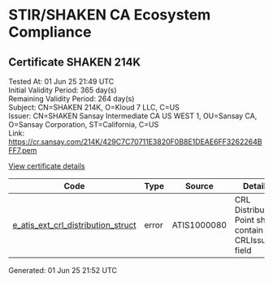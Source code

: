 # STIR/SHAKEN CA Ecosystem Compliance

## Certificate SHAKEN 214K

Tested At: 01 Jun 25 21:49 UTC\
Initial Validity Period: 365 day(s)\
Remaining Validity Period: 264 day(s)\
Subject: CN=SHAKEN 214K, O=Kloud 7 LLC, C=US\
Issuer: CN=SHAKEN Sansay Intermediate CA US WEST 1, OU=Sansay CA, O=Sansay Corporation, ST=California, C=US\
Link: https://cr.sansay.com/214K/429C7C70711E3820F0B8E1DEAE6FF3262264BFF7.pem

[View certificate details](https://x509.io/?cert=MIICnjCCAkOgAwIBAgIUQpx8cHEeOCDwuOHerm%2FzJiJkv%2FcwCgYIKoZIzj0EAwIwgYUxCzAJBgNVBAYTAlVTMRMwEQYDVQQIDApDYWxpZm9ybmlhMRswGQYDVQQKDBJTYW5zYXkgQ29ycG9yYXRpb24xEjAQBgNVBAsMCVNhbnNheSBDQTEwMC4GA1UEAwwnU0hBS0VOIFNhbnNheSBJbnRlcm1lZGlhdGUgQ0EgVVMgV0VTVCAxMB4XDTI1MDIyMDE4NTcyNVoXDTI2MDIyMDE4NTcyNVowOTELMAkGA1UEBhMCVVMxFDASBgNVBAoMC0tsb3VkIDcgTExDMRQwEgYDVQQDDAtTSEFLRU4gMjE0SzBZMBMGByqGSM49AgEGCCqGSM49AwEHA0IABF1fqS17Qvsg9ndxWIdFHhX38CYOHncyC0ItNSnxXTSnfohrR2Q9vZYnW40Ntm5s75oKJoWevaPvhyfV3hi%2F5xmjgdswgdgwFgYIKwYBBQUHARoECjAIoAYWBDIxNEswFwYDVR0gBBAwDjAMBgpghkgBhv8JAQEEMB0GA1UdDgQWBBR4KHJ8IVPxgpqzM0%2FhFA1bWZznPzAfBgNVHSMEGDAWgBSs05P1Q0PMCr5FWBcTfZJ83MMBRjBHBgNVHR8EQDA%2BMDygOqA4hjZodHRwczovL2F1dGhlbnRpY2F0ZS1hcGkuaWNvbmVjdGl2LmNvbS9kb3dubG9hZC92MS9jcmwwDAYDVR0TAQH%2FBAIwADAOBgNVHQ8BAf8EBAMCB4AwCgYIKoZIzj0EAwIDSQAwRgIhAM83zPOmtatxZ82KQEUzki3wx%2FaEHoHd54k5DIb3LDoOAiEA8mON3Q%2B3BOYt2ALkF2N%2B%2BwZPyJuGqisccDv%2FIkrMJzM%3D)

| Code | Type | Source | Details |
|------|------|--------|---------|
| [e_atis_ext_crl_distribution_struct](../../ISSUES/e_atis_ext_crl_distribution_struct/README.md) | error | ATIS1000080 | CRL Distribution Point shall contain a CRLIssuer field |


Generated: 01 Jun 25 21:52 UTC